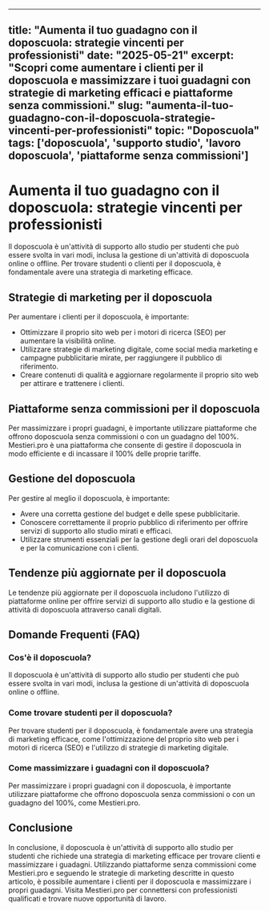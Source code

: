 
---
title: "Aumenta il tuo guadagno con il doposcuola: strategie vincenti per professionisti"
date: "2025-05-21"
excerpt: "Scopri come aumentare i clienti per il doposcuola e massimizzare i tuoi guadagni con strategie di marketing efficaci e piattaforme senza commissioni."
slug: "aumenta-il-tuo-guadagno-con-il-doposcuola-strategie-vincenti-per-professionisti"
topic: "Doposcuola"
tags: ['doposcuola', 'supporto studio', 'lavoro doposcuola', 'piattaforme senza commissioni']
---

# Aumenta il tuo guadagno con il doposcuola: strategie vincenti per professionisti

Il doposcuola è un'attività di supporto allo studio per studenti che può essere svolta in vari modi, inclusa la gestione di un'attività di doposcuola online o offline. Per trovare studenti o clienti per il doposcuola, è fondamentale avere una strategia di marketing efficace.

## Strategie di marketing per il doposcuola

Per aumentare i clienti per il doposcuola, è importante:

*   Ottimizzare il proprio sito web per i motori di ricerca (SEO) per aumentare la visibilità online.
*   Utilizzare strategie di marketing digitale, come social media marketing e campagne pubblicitarie mirate, per raggiungere il pubblico di riferimento.
*   Creare contenuti di qualità e aggiornare regolarmente il proprio sito web per attirare e trattenere i clienti.

## Piattaforme senza commissioni per il doposcuola

Per massimizzare i propri guadagni, è importante utilizzare piattaforme che offrono doposcuola senza commissioni o con un guadagno del 100%. Mestieri.pro è una piattaforma che consente di gestire il doposcuola in modo efficiente e di incassare il 100% delle proprie tariffe.

## Gestione del doposcuola

Per gestire al meglio il doposcuola, è importante:

*   Avere una corretta gestione del budget e delle spese pubblicitarie.
*   Conoscere correttamente il proprio pubblico di riferimento per offrire servizi di supporto allo studio mirati e efficaci.
*   Utilizzare strumenti essenziali per la gestione degli orari del doposcuola e per la comunicazione con i clienti.

## Tendenze più aggiornate per il doposcuola

Le tendenze più aggiornate per il doposcuola includono l'utilizzo di piattaforme online per offrire servizi di supporto allo studio e la gestione di attività di doposcuola attraverso canali digitali.

## Domande Frequenti (FAQ)

### Cos'è il doposcuola?

Il doposcuola è un'attività di supporto allo studio per studenti che può essere svolta in vari modi, inclusa la gestione di un'attività di doposcuola online o offline.

### Come trovare studenti per il doposcuola?

Per trovare studenti per il doposcuola, è fondamentale avere una strategia di marketing efficace, come l'ottimizzazione del proprio sito web per i motori di ricerca (SEO) e l'utilizzo di strategie di marketing digitale.

### Come massimizzare i guadagni con il doposcuola?

Per massimizzare i propri guadagni con il doposcuola, è importante utilizzare piattaforme che offrono doposcuola senza commissioni o con un guadagno del 100%, come Mestieri.pro.

## Conclusione

In conclusione, il doposcuola è un'attività di supporto allo studio per studenti che richiede una strategia di marketing efficace per trovare clienti e massimizzare i guadagni. Utilizzando piattaforme senza commissioni come Mestieri.pro e seguendo le strategie di marketing descritte in questo articolo, è possibile aumentare i clienti per il doposcuola e massimizzare i propri guadagni. Visita Mestieri.pro per connettersi con professionisti qualificati e trovare nuove opportunità di lavoro.

